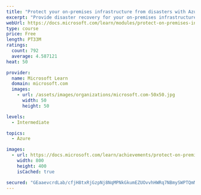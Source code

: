 ```yaml
---
title: "Protect your on-premises infrastructure from disasters with Azure Site Recovery"
excerpt: "Provide disaster recovery for your on-premises infrastructure by managing and orchestrating replication, failover, and failback of VMware virtual machines, Hyper-V virtual machines, and physical servers with Azure Site Recovery."
webUrl: https://docs.microsoft.com/learn/modules/protect-on-premises-infrastructure-with-azure-site-recovery/
type: course
price: Free
length: PT33M
ratings:
  count: 792
  average: 4.587121
heat: 50

provider:
  name: Microsoft Learn
  domain: microsoft.com
  images:
    - url: /assets/images/organizations/microsoft.com-50x50.jpg
      width: 50
      height: 50

levels:
  - Intermediate

topics:
  - Azure

images:
  - url: https://docs.microsoft.com/learn/achievements/protect-on-premises-infrastructure-with-azure-site-recovery-social.png
    width: 800
    height: 400
    isCached: true

secured: "GEaaevcrdLab/cfjH8txRjGzpNj8NqMPNkGkumEZUOvvhHWRq7NBmySWPTQmMRRT+0cROvlfBIXZnC4jg5f9FST4ELayG79qHh766m259R8+PYeNYGfx1a7MlaeZtg1AR6TvMEfsaSEz1mrunTdZyjILwIoNvZ0g5fyJlQPD04Hh4zMkNFegGrkOzTI7ofYsW3IwghTICk9HqwtDen1ptOteob4xT0m7tS9e9WoisF1HO9KKC+MON2OYUmCLF7aos0LJ1sWA+VQmmDeLkZ2IHr9HR4i382hHeBZlLk6mR4WEnXHUOtbP24oNBHKc3qQHp4em406kFQ2N3JTTDPjetWj8fCNMcUjeO8f4k3EL/rmtFtKYausKsMnq/jTDRQgNTc2EHGl6De7IIn3Dr9PM5H03/06eKQwki2FBYN+EQOo=;fJzc+VEvR+2igTCybbJivw=="
---
```


